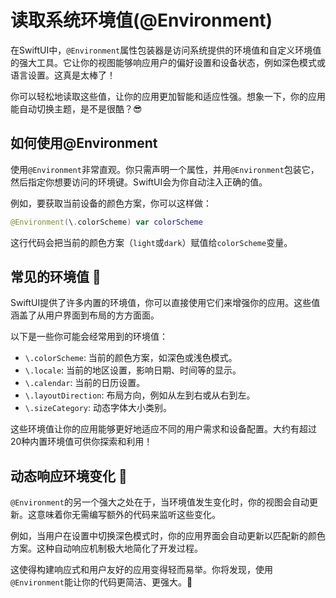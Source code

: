 ﻿# 读取系统环境值(@Environment)

在SwiftUI中，`@Environment`属性包装器是访问系统提供的环境值和自定义环境值的强大工具。它让你的视图能够响应用户的偏好设置和设备状态，例如深色模式或语言设置。这真是太棒了！

你可以轻松地读取这些值，让你的应用更加智能和适应性强。想象一下，你的应用能自动切换主题，是不是很酷？😎

## 如何使用@Environment

使用`@Environment`非常直观。你只需声明一个属性，并用`@Environment`包装它，然后指定你想要访问的环境键。SwiftUI会为你自动注入正确的值。

例如，要获取当前设备的颜色方案，你可以这样做：

```swift
@Environment(\.colorScheme) var colorScheme
```

这行代码会把当前的颜色方案（`light`或`dark`）赋值给`colorScheme`变量。

## 常见的环境值 🚀

SwiftUI提供了许多内置的环境值，你可以直接使用它们来增强你的应用。这些值涵盖了从用户界面到布局的方方面面。

以下是一些你可能会经常用到的环境值：

*   `\.colorScheme`: 当前的颜色方案，如深色或浅色模式。
*   `\.locale`: 当前的地区设置，影响日期、时间等的显示。
*   `\.calendar`: 当前的日历设置。
*   `\.layoutDirection`: 布局方向，例如从左到右或从右到左。
*   `\.sizeCategory`: 动态字体大小类别。

这些环境值让你的应用能够更好地适应不同的用户需求和设备配置。大约有超过20种内置环境值可供你探索和利用！

## 动态响应环境变化 🔄

`@Environment`的另一个强大之处在于，当环境值发生变化时，你的视图会自动更新。这意味着你无需编写额外的代码来监听这些变化。

例如，当用户在设置中切换深色模式时，你的应用界面会自动更新以匹配新的颜色方案。这种自动响应机制极大地简化了开发过程。

这使得构建响应式和用户友好的应用变得轻而易举。你将发现，使用`@Environment`能让你的代码更简洁、更强大。💪